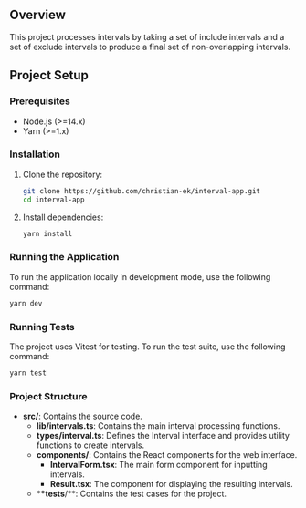 ## Overview

This project processes intervals by taking a set of include intervals and a set of exclude intervals to produce a final set of non-overlapping intervals.

## Project Setup

### Prerequisites

- Node.js (>=14.x)
- Yarn (>=1.x)

### Installation

1. Clone the repository:

   ```bash
   git clone https://github.com/christian-ek/interval-app.git
   cd interval-app
   ```

2. Install dependencies:

   ```bash
   yarn install
   ```

### Running the Application

To run the application locally in development mode, use the following command:

```bash
yarn dev
```

### Running Tests

The project uses Vitest for testing. To run the test suite, use the following command:

```bash
yarn test
```

### Project Structure

- **src/**: Contains the source code.
  - **lib/intervals.ts**: Contains the main interval processing functions.
  - **types/interval.ts**: Defines the Interval interface and provides utility functions to create intervals.
  - **components/**: Contains the React components for the web interface.
    - **IntervalForm.tsx**: The main form component for inputting intervals.
    - **Result.tsx**: The component for displaying the resulting intervals.
  - \***\*tests**/\*\*: Contains the test cases for the project.
